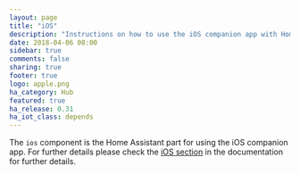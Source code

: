 ```yaml
---
layout: page
title: "iOS"
description: "Instructions on how to use the iOS companion app with Home Assistant."
date: 2018-04-06 08:00
sidebar: true
comments: false
sharing: true
footer: true
logo: apple.png
ha_category: Hub
featured: true
ha_release: 0.31
ha_iot_class: depends
---
```


The `ios` component is the Home Assistant part for using the iOS companion app. For further details please check the [iOS section](/docs/ecosystem/ios/) in the documentation for further details.
